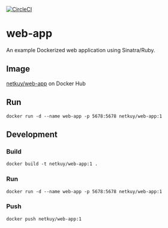 [![CircleCI](https://circleci.com/gh/kuy/web-app/tree/master.svg?style=svg)](https://circleci.com/gh/kuy/web-app/tree/master)

# web-app

An example Dockerized web application using Sinatra/Ruby.

## Image

[netkuy/web-app](https://hub.docker.com/r/netkuy/web-app) on Docker Hub

## Run

```
docker run -d --name web-app -p 5678:5678 netkuy/web-app:1
```

## Development

### Build

```
docker build -t netkuy/web-app:1 .
```

### Run

```
docker run -d --name web-app -p 5678:5678 netkuy/web-app:1
```

### Push

```
docker push netkuy/web-app:1
```
